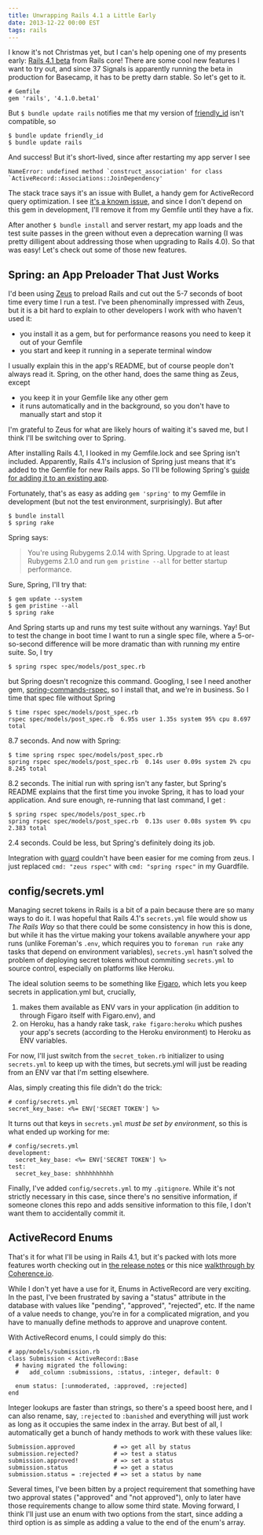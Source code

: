 ```yaml
---
title: Unwrapping Rails 4.1 a Little Early
date: 2013-12-22 00:00 EST
tags: rails
---
```


I know it's not Christmas yet, but I can's help opening one of my presents early: [Rails 4.1 beta][1] from Rails core! There are some cool new features I want to try out, and since 37 Signals is apparently running the beta in production for Basecamp, it has to be pretty darn stable. So let's get to it.

<!--more-->

    # Gemfile
    gem 'rails', '4.1.0.beta1'

But `$ bundle update rails` notifies me that my version of [friendly_id][2] isn't compatible, so

    $ bundle update friendly_id
    $ bundle update rails

And success! But it's short-lived, since after restarting my app server I see

    NameError: undefined method `construct_association' for class `ActiveRecord::Associations::JoinDependency'

The stack trace says it's an issue with Bullet, a handy gem for ActiveRecord query optimization. I see [it's a known issue][3], and since I don't depend on this gem in development, I'll remove it from my Gemfile until they have a fix.

After another `$ bundle install` and server restart, my app loads and the test suite passes in the green without even a deprecation warning (I was pretty dilligent about addressing those when upgrading to Rails 4.0). So that was easy! Let's check out some of those new features.

## Spring: an App Preloader That Just Works

I'd been using [Zeus][4] to preload Rails and cut out the 5-7 seconds of boot time every time I run a test. I've been phenominally impressed with Zeus, but it is a bit hard to explain to other developers I work with who haven't used it:

* you install it as a gem, but for performance reasons you need to keep it out of your Gemfile
* you start and keep it running in a seperate terminal window

I usually explain this in the app's README, but of course people don't always read it. Spring, on the other hand, does the same thing as Zeus, except

* you keep it in your Gemfile like any other gem
* it runs automatically and in the background, so you don't have to manually start and stop it

I'm grateful to Zeus for what are likely hours of waiting it's saved me, but I think I'll be switching over to Spring.

After installing Rails 4.1, I looked in my Gemfile.lock and see Spring isn't included. Apparently, Rails 4.1's inclusion of Spring just means that it's added to the Gemfile for new Rails apps. So I'll be following Spring's [guide for adding it to an existing app][5].

Fortunately, that's as easy as adding `gem 'spring'` to my Gemfile in development (but not the test environment, surprisingly). But after

    $ bundle install
    $ spring rake

Spring says:

> You're using Rubygems 2.0.14 with Spring. Upgrade to at least Rubygems 2.1.0 and run `gem pristine --all` for better startup performance.

Sure, Spring, I'll try that:

    $ gem update --system
    $ gem pristine --all
    $ spring rake

And Spring starts up and runs my test suite without any warnings. Yay! But to test the change in boot time I want to run a single spec file, where a 5-or-so-second difference will be more dramatic than with running my entire suite. So, I try

    $ spring rspec spec/models/post_spec.rb

but Spring doesn't recognize this command. Googling, I see I need another gem, [spring-commands-rspec][6], so I install that, and we're in business. So I time that spec file without Spring

    $ time rspec spec/models/post_spec.rb
    rspec spec/models/post_spec.rb  6.95s user 1.35s system 95% cpu 8.697 total

8\.7 seconds. And now with Spring:

    $ time spring rspec spec/models/post_spec.rb
    spring rspec spec/models/post_spec.rb  0.14s user 0.09s system 2% cpu 8.245 total

8\.2 seconds. The initial run with spring isn't any faster, but Spring's README explains that the first time you invoke Spring, it has to load your application. And sure enough, re-running that last command, I get :

    $ spring rspec spec/models/post_spec.rb
    spring rspec spec/models/post_spec.rb  0.13s user 0.08s system 9% cpu 2.383 total

2\.4 seconds. Could be less, but Spring's definitely doing its job.

Integration with [guard][7] couldn't have been easier for me coming from zeus. I just replaced `cmd: "zeus rspec"` with `cmd: "spring rspec"` in my Guardfile.

## config/secrets.yml

Managing secret tokens in Rails is a bit of a pain because there are so many ways to do it. I was hopeful that Rails 4.1's `secrets.yml` file would show us *The Rails Way* so that there could be some consistency in how this is done, but while it has the virtue making your tokens available anywhere your app runs (unlike Foreman's `.env`, which requires you to `foreman run rake` any tasks that depend on environment variables), `secrets.yml` hasn't solved the problem of deploying secret tokens without commiting `secrets.yml` to source control, especially on platforms like Heroku.

The ideal solution seems to be something like [Figaro][8], which lets you keep secrets in application.yml but, crucially,

1. makes them available as ENV vars in your application (in addition to through Figaro itself with Figaro.env), and
2. on Heroku, has a handy rake task, `rake figaro:heroku` which pushes your app's secrets (according to the Heroku environment) to Heroku as ENV variables.

For now, I'll just switch from the `secret_token.rb` initializer to using `secrets.yml` to keep up with the times, but secrets.yml will just be reading from an ENV var that I'm setting elsewhere.

Alas, simply creating this file didn't do the trick:

    # config/secrets.yml
    secret_key_base: <%= ENV['SECRET TOKEN'] %>

It turns out that keys in `secrets.yml` *must be set by environment*, so this is what ended up working for me:

    # config/secrets.yml
    development:
      secret_key_base: <%= ENV['SECRET TOKEN'] %>
    test:
      secret_key_base: shhhhhhhhhh

Finally, I've added `config/secrets.yml` to my `.gitignore`. While it's not strictly necessary in this case, since there's no sensitive information, if someone clones this repo and adds sensitive information to this file, I don't want them to accidentally commit it.

## ActiveRecord Enums

That's it for what I'll be using in Rails 4.1, but it's packed with lots more features worth checking out in [the release notes][9] or this nice [walkthrough by Coherence.io][10].

While I don't yet have a use for it, Enums in ActiveRecord are very exciting. In the past, I've been frustrated by saving a "status" attribute in the database with values like "pending", "approved", "rejected", etc. If the name of a value needs to change, you're in for a complicated migration, and you have to manually define methods to approve and unaprove content.

With ActiveRecord enums, I could simply do this:

    # app/models/submission.rb
    class Submission < ActiveRecord::Base
      # having migrated the following:
      #   add_column :submissions, :status, :integer, default: 0

      enum status: [:unmoderated, :approved, :rejected]
    end

Integer lookups are faster than strings, so there's a speed boost here, and I can also rename, say, `:rejected` to `:banished` and everything will just work as long as it occupies the same index in the array. But best of all, I automatically get a bunch of handy methods to work with these values like:

    Submission.approved           # => get all by status
    submission.rejected?          # => test a status
    submission.approved!          # => set a status
    submission.status             # => get a status
    submission.status = :rejected # => set a status by name

Several times, I've been bitten by a project requirement that something have two approval states ("approved" and "not approved"), only to later have those requirements change to allow some third state. Moving forward, I think I'll just use an enum with two options from the start, since adding a third option is as simple as adding a value to the end of the enum's array.

 [1]: http://weblog.rubyonrails.org/2013/12/18/Rails-4-1-beta1/
 [2]: https://github.com/norman/friendly_id
 [3]: https://github.com/flyerhzm/bullet/issues/133
 [4]: https://github.com/burke/zeus
 [5]: https://github.com/jonleighton/spring#readme
 [6]: https://github.com/jonleighton/spring-commands-rspec
 [7]: https://github.com/guard/guard
 [8]: https://github.com/laserlemon/figaro
 [9]: http://edgeguides.rubyonrails.org/4_1_release_notes.html
 [10]: http://coherence.io/blog/2013/12/17/whats-new-in-rails-4-1.html
